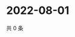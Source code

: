 # 2022-08-01

共 0 条

<!-- BEGIN WEIBO -->
<!-- 最后更新时间 Mon Aug 01 2022 15:12:02 GMT+0800 (China Standard Time) -->

<!-- END WEIBO -->
